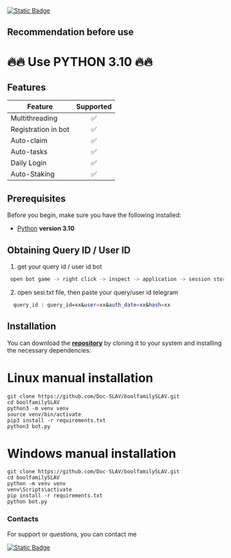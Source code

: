 [![Static Badge](https://img.shields.io/badge/Telegram-Bot%20Link-Link?style=for-the-badge&logo=Telegram&logoColor=white&logoSize=auto&color=blue)](https://t.me/boolfamily_bot/join?startapp=7E1CH)

## Recommendation before use

# 🔥🔥 Use PYTHON 3.10 🔥🔥

## Features  
| Feature                                                   | Supported |
|-----------------------------------------------------------|:---------:|
| Multithreading                                            |     ✅     |
| Registration in bot                                       |     ✅     |
| Auto-claim                                                |     ✅     |
| Auto-tasks                                                |     ✅     |
| Daily Login                                               |     ✅     |
| Auto-Staking                                              |     ✅     |


## Prerequisites
Before you begin, make sure you have the following installed:
- [Python](https://www.python.org/downloads/) **version 3.10**

## Obtaining Query ID / User ID
1. get your query id / user id bot
 ```bash
  open bot game -> right click -> inspect -> application -> session storage -> tgwebapp -> query_id / user_id
```

2. open sesi.txt file, then paste your query/user id telegram

```bash
  query_id : query_id=xx&user=xx&auth_date=xx&hash=xx
```

## Installation
You can download the [**repository**](https://github.com/Doc-SLAV/boolfamilySLAV/archive/refs/heads/main.zip) by cloning it to your system and installing the necessary dependencies:

# Linux manual installation
```shell
git clone https://github.com/Doc-SLAV/boolfamilySLAV.git
cd boolfamilySLAV
python3 -m venv venv
source venv/bin/activate
pip3 install -r requirements.txt
python3 bot.py
```


# Windows manual installation
```shell
git clone https://github.com/Doc-SLAV/boolfamilySLAV.git
cd boolfamilySLAV
python -m venv venv
venv\Scripts\activate
pip install -r requirements.txt
python bot.py
```


### Contacts

For support or questions, you can contact me

[![Static Badge](https://img.shields.io/badge/Telegram-Channel-Link?style=for-the-badge&logo=Telegram&logoColor=white&logoSize=auto&color=blue)](https://t.me/zxcvbnmasdfghjklqwertyuiop_12345)
